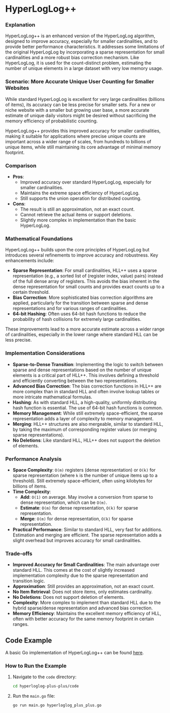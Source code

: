 # HyperLogLog++

### Explanation

HyperLogLog++ is an enhanced version of the HyperLogLog algorithm, designed to improve accuracy, especially for smaller cardinalities, and to provide better performance characteristics. It addresses some limitations of the original HyperLogLog by incorporating a sparse representation for small cardinalities and a more robust bias correction mechanism. Like HyperLogLog, it is used for the count-distinct problem, estimating the number of unique elements in a large dataset with very low memory usage.

### Scenario: More Accurate Unique User Counting for Smaller Websites

While standard HyperLogLog is excellent for very large cardinalities (billions of items), its accuracy can be less precise for smaller sets. For a new or niche website with a smaller but growing user base, a more accurate estimate of unique daily visitors might be desired without sacrificing the memory efficiency of probabilistic counting.

HyperLogLog++ provides this improved accuracy for smaller cardinalities, making it suitable for applications where precise unique counts are important across a wider range of scales, from hundreds to billions of unique items, while still maintaining its core advantage of minimal memory footprint.

### Comparison

*   **Pros**:
    *   Improved accuracy over standard HyperLogLog, especially for smaller cardinalities.
    *   Maintains the extreme space efficiency of HyperLogLog.
    *   Still supports the union operation for distributed counting.
*   **Cons**:
    *   The result is still an approximation, not an exact count.
    *   Cannot retrieve the actual items or support deletions.
    *   Slightly more complex in implementation than the basic HyperLogLog.

### Mathematical Foundations

HyperLogLog++ builds upon the core principles of HyperLogLog but introduces several refinements to improve accuracy and robustness. Key enhancements include:

*   **Sparse Representation**: For small cardinalities, HLL++ uses a sparse representation (e.g., a sorted list of (register index, value) pairs) instead of the full dense array of registers. This avoids the bias inherent in the dense representation for small counts and provides exact counts up to a certain threshold.
*   **Bias Correction**: More sophisticated bias correction algorithms are applied, particularly for the transition between sparse and dense representations and for various ranges of cardinalities.
*   **64-bit Hashing**: Often uses 64-bit hash functions to reduce the probability of hash collisions for extremely large cardinalities.

These improvements lead to a more accurate estimate across a wider range of cardinalities, especially in the lower range where standard HLL can be less precise.

### Implementation Considerations

*   **Sparse-to-Dense Transition**: Implementing the logic to switch between sparse and dense representations based on the number of unique elements is a critical part of HLL++. This involves defining a threshold and efficiently converting between the two representations.
*   **Advanced Bias Correction**: The bias correction functions in HLL++ are more complex than in standard HLL and often involve lookup tables or more intricate mathematical formulas.
*   **Hashing**: As with standard HLL, a high-quality, uniformly distributing hash function is essential. The use of 64-bit hash functions is common.
*   **Memory Management**: While still extremely space-efficient, the sparse representation adds a layer of complexity to memory management.
*   **Merging**: HLL++ structures are also mergeable, similar to standard HLL, by taking the maximum of corresponding register values (or merging sparse representations).
*   **No Deletions**: Like standard HLL, HLL++ does not support the deletion of elements.

### Performance Analysis

*   **Space Complexity**: `O(m)` registers (dense representation) or `O(k)` for sparse representation (where `k` is the number of unique items up to a threshold). Still extremely space-efficient, often using kilobytes for billions of items.
*   **Time Complexity**:
    *   **Add**: `O(1)` on average. May involve a conversion from sparse to dense representation, which can be `O(m)`.
    *   **Estimate**: `O(m)` for dense representation, `O(k)` for sparse representation.
    *   **Merge**: `O(m)` for dense representation, `O(k)` for sparse representation.
*   **Practical Performance**: Similar to standard HLL, very fast for additions. Estimation and merging are efficient. The sparse representation adds a slight overhead but improves accuracy for small cardinalities.

### Trade-offs

*   **Improved Accuracy for Small Cardinalities**: The main advantage over standard HLL. This comes at the cost of slightly increased implementation complexity due to the sparse representation and transition logic.
*   **Approximation**: Still provides an approximation, not an exact count.
*   **No Item Retrieval**: Does not store items, only estimates cardinality.
*   **No Deletions**: Does not support deletion of elements.
*   **Complexity**: More complex to implement than standard HLL due to the hybrid sparse/dense representation and advanced bias correction.
*   **Memory Efficiency**: Maintains the excellent memory efficiency of HLL, often with better accuracy for the same memory footprint in certain ranges.

## Code Example

A basic Go implementation of HyperLogLog++ can be found [here](code/hyperloglog_plus_plus.go).

### How to Run the Example

1.  Navigate to the `code` directory:
    ```bash
    cd hyperloglog-plus-plus/code
    ```
2.  Run the `main.go` file:
    ```bash
    go run main.go hyperloglog_plus_plus.go
    ```